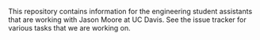 This repository contains information for the engineering student assistants that are working with Jason Moore at UC Davis. See the issue tracker for various tasks that we are working on.
